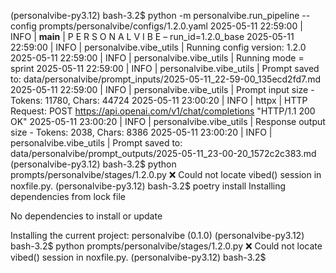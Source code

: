 (personalvibe-py3.12) bash-3.2$ python -m personalvibe.run_pipeline --config prompts/personalvibe/configs/1.2.0.yaml
2025-05-11 22:59:00 | INFO | __main__ | P  E  R  S  O  N  A  L  V  I  B  E  – run_id=1.2.0_base
2025-05-11 22:59:00 | INFO | personalvibe.vibe_utils | Running config version: 1.2.0
2025-05-11 22:59:00 | INFO | personalvibe.vibe_utils | Running mode = sprint
2025-05-11 22:59:00 | INFO | personalvibe.vibe_utils | Prompt saved to: data/personalvibe/prompt_inputs/2025-05-11_22-59-00_135ecd2fd7.md
2025-05-11 22:59:00 | INFO | personalvibe.vibe_utils | Prompt input size - Tokens: 11780, Chars: 44724
2025-05-11 23:00:20 | INFO | httpx | HTTP Request: POST https://api.openai.com/v1/chat/completions "HTTP/1.1 200 OK"
2025-05-11 23:00:20 | INFO | personalvibe.vibe_utils | Response output size - Tokens: 2038, Chars: 8386
2025-05-11 23:00:20 | INFO | personalvibe.vibe_utils | Prompt saved to: data/personalvibe/prompt_outputs/2025-05-11_23-00-20_1572c2c383.md
(personalvibe-py3.12) bash-3.2$ python prompts/personalvibe/stages/1.2.0.py
❌  Could not locate vibed() session in noxfile.py.
(personalvibe-py3.12) bash-3.2$ poetry install
Installing dependencies from lock file

No dependencies to install or update

Installing the current project: personalvibe (0.1.0)
(personalvibe-py3.12) bash-3.2$ python prompts/personalvibe/stages/1.2.0.py
❌  Could not locate vibed() session in noxfile.py.
(personalvibe-py3.12) bash-3.2$
